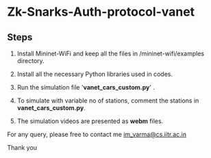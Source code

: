 # Zk-Snarks-Auth-protocol-vanet

**Steps**
--------------------------------

1) Install Mininet-WiFi and keep all the files in /mininet-wifi/examples directory. 

2) Install all the necessary Python libraries used in codes.

3) Run the simulation file '**vanet_cars_custom.py**' .

4) To simulate with variable no of stations, comment the stations in **vanet_cars_custom.py**. 

5) The simulation videos are presented as **webm** files. 

For any query, please free to contact me im_varma@cs.iitr.ac.in

Thank you
